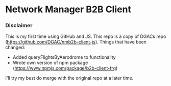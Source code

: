 # Network Manager B2B Client

### Disclaimer

This is my first time using GitHub and JS. 
This repo is a copy of DGACs repo (https://github.com/DGAC/nmb2b-client-js).
Things that have been changed:

* Added queryFlightsByAerodrome to functionality
* Wrote own version of npm package (https://www.npmjs.com/package/b2b-client-frq)

I'll try my best do merge with the original repo at a later time.

